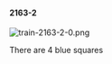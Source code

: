 #### 2163-2
![train-2163-2-0.png](https://github.com/lil-lab/nlvr/raw/master/nlvr/train/images/13/train-2163-2-0.png "train-2163-2-0.png")

There are 4 blue squares